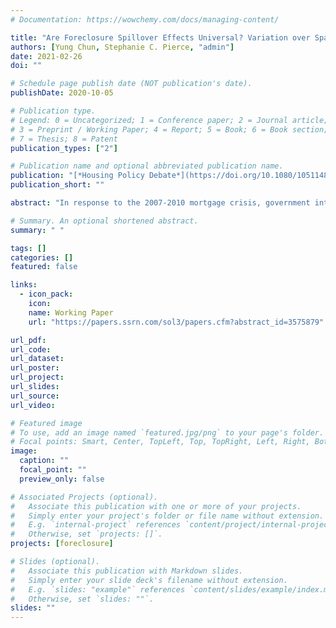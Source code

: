 ```yaml
---
# Documentation: https://wowchemy.com/docs/managing-content/

title: "Are Foreclosure Spillover Effects Universal? Variation over Space and Time"
authors: [Yung Chun, Stephanie C. Pierce, "admin"]
date: 2021-02-26
doi: ""

# Schedule page publish date (NOT publication's date).
publishDate: 2020-10-05

# Publication type.
# Legend: 0 = Uncategorized; 1 = Conference paper; 2 = Journal article;
# 3 = Preprint / Working Paper; 4 = Report; 5 = Book; 6 = Book section;
# 7 = Thesis; 8 = Patent
publication_types: ["2"]

# Publication name and optional abbreviated publication name.
publication: "[*Housing Policy Debate*](https://doi.org/10.1080/10511482.2021.1882533)"
publication_short: ""

abstract: "In response to the 2007-2010 mortgage crisis, government intervention in the housing market was driven in part by research showing that foreclosures lower neighboring housing values and thus increase neighbors’ risk of foreclosure. Researchers have consistently identified a negative spillover effect of foreclosures on nearby housing values, but the magnitude of the effect varies widely across studies. While this variation is due, in part, to differences in the geographic region, time period, and empirical strategy of prior research, we argue that the spillover effect on nearby housing prices exhibits hyper-local variation, which may be obscured by models that aggregate spillover effect estimates within existing geographic units. In this paper, we employ geographically weighted regression (GWR) to capture the extent of spatial and temporal variation of foreclosure spillover effects in three Ohio metropolitan statistical areas. We find extensive heterogeneity of foreclosure spillover effect estimates over time and across space, suggesting that such spillovers perhaps should not be thought of as universal phenomena. These findings raise the possibility that policies and programs designed to intervene in the housing market analyze and use local variation in the negative externalities of foreclosure to best target scarce resources within and across communities."

# Summary. An optional shortened abstract.
summary: " "

tags: []
categories: []
featured: false

links:
  - icon_pack:
    icon:
    name: Working Paper
    url: "https://papers.ssrn.com/sol3/papers.cfm?abstract_id=3575879"

url_pdf:
url_code:
url_dataset:
url_poster:
url_project:
url_slides:
url_source:
url_video:

# Featured image
# To use, add an image named `featured.jpg/png` to your page's folder.
# Focal points: Smart, Center, TopLeft, Top, TopRight, Left, Right, BottomLeft, Bottom, BottomRight.
image:
  caption: ""
  focal_point: ""
  preview_only: false

# Associated Projects (optional).
#   Associate this publication with one or more of your projects.
#   Simply enter your project's folder or file name without extension.
#   E.g. `internal-project` references `content/project/internal-project/index.md`.
#   Otherwise, set `projects: []`.
projects: [foreclosure]

# Slides (optional).
#   Associate this publication with Markdown slides.
#   Simply enter your slide deck's filename without extension.
#   E.g. `slides: "example"` references `content/slides/example/index.md`.
#   Otherwise, set `slides: ""`.
slides: ""
---
```

